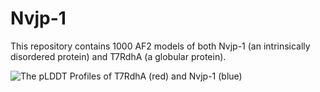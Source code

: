 # Nvjp-1
This repository contains 1000 AF2 models of both Nvjp-1 (an intrinsically disordered protein) and T7RdhA (a globular protein).

![The pLDDT Profiles of T7RdhA (red) and Nvjp-1 (blue)](https://github.com/haoboguo/Nvjp-1/t7rdha-nvjp1.plddt.all.png)
